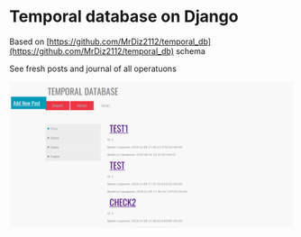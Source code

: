 # Temporal database on Django
Based on [https://github.com/MrDiz2112/temporal_db](https://github.com/MrDiz2112/temporal_db) schema

See fresh posts and journal of all operatuons

![Screenshot](example.png)
